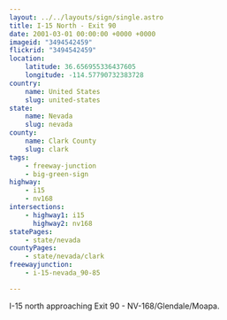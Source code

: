 ```yaml
---
layout: ../../layouts/sign/single.astro
title: I-15 North - Exit 90
date: 2001-03-01 00:00:00 +0000 +0000
imageid: "3494542459"
flickrid: "3494542459"
location:
    latitude: 36.656955336437605
    longitude: -114.57790732383728
country:
    name: United States
    slug: united-states
state:
    name: Nevada
    slug: nevada
county:
    name: Clark County
    slug: clark
tags:
    - freeway-junction
    - big-green-sign
highway:
    - i15
    - nv168
intersections:
    - highway1: i15
      highway2: nv168
statePages:
    - state/nevada
countyPages:
    - state/nevada/clark
freewayjunction:
    - i-15-nevada_90-85

---
```

I-15 north approaching Exit 90 - NV-168/Glendale/Moapa.